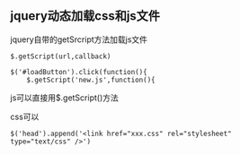 ## jquery动态加载css和js文件

jquery自带的getSrcript方法加载js文件

```
$.getScript(url,callback)

$('#loadButton').click(function(){ 
    $.getScript('new.js',function(){ 
```

js可以直接用$.getScript()方法

css可以

`$('head').append('<link href="xxx.css" rel="stylesheet" type="text/css" />')`
